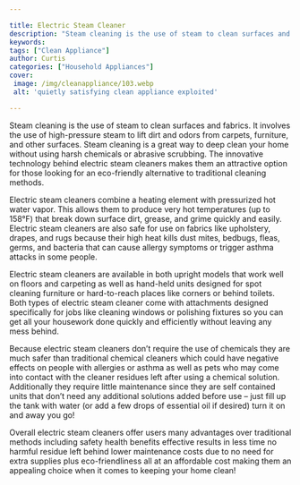 ```yaml
---

title: Electric Steam Cleaner
description: "Steam cleaning is the use of steam to clean surfaces and fabrics. It involves the use of high-pressure steam to lift dirt and odor...learn more"
keywords: 
tags: ["Clean Appliance"]
author: Curtis
categories: ["Household Appliances"]
cover: 
 image: /img/cleanappliance/103.webp
 alt: 'quietly satisfying clean appliance exploited'

---
```


Steam cleaning is the use of steam to clean surfaces and fabrics. It involves the use of high-pressure steam to lift dirt and odors from carpets, furniture, and other surfaces. Steam cleaning is a great way to deep clean your home without using harsh chemicals or abrasive scrubbing. The innovative technology behind electric steam cleaners makes them an attractive option for those looking for an eco-friendly alternative to traditional cleaning methods.

Electric steam cleaners combine a heating element with pressurized hot water vapor. This allows them to produce very hot temperatures (up to 158°F) that break down surface dirt, grease, and grime quickly and easily. Electric steam cleaners are also safe for use on fabrics like upholstery, drapes, and rugs because their high heat kills dust mites, bedbugs, fleas, germs, and bacteria that can cause allergy symptoms or trigger asthma attacks in some people.

Electric steam cleaners are available in both upright models that work well on floors and carpeting as well as hand-held units designed for spot cleaning furniture or hard-to-reach places like corners or behind toilets. Both types of electric steam cleaner come with attachments designed specifically for jobs like cleaning windows or polishing fixtures so you can get all your housework done quickly and efficiently without leaving any mess behind. 

Because electric steam cleaners don’t require the use of chemicals they are much safer than traditional chemical cleaners which could have negative effects on people with allergies or asthma as well as pets who may come into contact with the cleaner residues left after using a chemical solution. Additionally they require little maintenance since they are self contained units that don’t need any additional solutions added before use – just fill up the tank with water (or add a few drops of essential oil if desired) turn it on and away you go! 

Overall electric steam cleaners offer users many advantages over traditional methods including safety health benefits effective results in less time no harmful residue left behind lower maintenance costs due to no need for extra supplies plus eco-friendliness all at an affordable cost making them an appealing choice when it comes to keeping your home clean!
